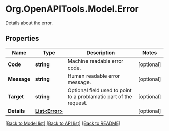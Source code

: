 # Org.OpenAPITools.Model.Error
Details about the error.
## Properties

Name | Type | Description | Notes
------------ | ------------- | ------------- | -------------
**Code** | **string** | Machine readable error code. | [optional] 
**Message** | **string** | Human readable error message. | [optional] 
**Target** | **string** | Optional field used to point to a problamatic part of the request. | [optional] 
**Details** | [**List&lt;Error&gt;**](Error.md) |  | [optional] 

[[Back to Model list]](../README.md#documentation-for-models) [[Back to API list]](../README.md#documentation-for-api-endpoints) [[Back to README]](../README.md)

